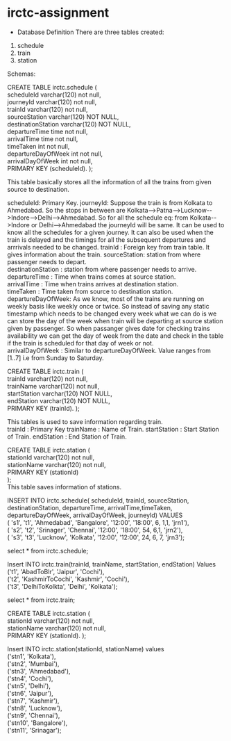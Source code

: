 # irctc-assignment
  
* Database Definition
There are three tables created:
1. schedule
2. train
3. station
  
Schemas:
  
CREATE TABLE irctc.schedule (  
  scheduleId varchar(120) not null,  
  journeyId varchar(120) not null,  
  trainId varchar(120) not null,  
  sourceStation varchar(120) NOT NULL,  
  destinationStation varchar(120) NOT NULL,  
  departureTime time not null,  
  arrivalTime time not null,  
  timeTaken int not null,  
  departureDayOfWeek int not null,  
  arrivalDayOfWeek int not null,    
  PRIMARY KEY (scheduleId). 
);  
    
  This table basically stores all the information of all the trains from given source to destination.  
    
  scheduleId: Primary Key. 
  journeyId: Suppose the train is from Kolkata to Ahmedabad. So the stops in between are Kolkata-->Patna-->Lucknow-->Indore-->Delhi-->Ahmedabad. So for all the       schedule eq: from Kolkata-->Indore or Delhi-->Ahmedabad the journeyId will be same. It can be used to know all the schedules for a given journey. It can also be   used when the train is delayed and the timings for all the subsequent departures and arrrivals needed to be changed.
  trainId : Foreign key from train table. It gives information about the train.
  sourceStation: station from where passenger needs to depart.  
  destinationStation : station from where passenger needs to arrive.  
  departureTime : Time when trains comes at source station.  
  arrivalTime : Time when trains arrives at destination station.  
  timeTaken : Time taken from source to destination station.  
  departureDayOfWeek: As we know, most of the trains are running on weekly basis like weekly once or twice. So instead of saving any static timestamp which needs     to be changed every week what we can do is we can store the day of the week when train will be departing at source station given by passenger. So when passanger   gives date for checking trains availability we can get the day of week from the date and check in the table if the train is scheduled for that day of week or       not.  
  arrivalDayOfWeek : Similar to departureDayOfWeek. Value ranges from [1..7] i.e from Sunday to Saturday. 


CREATE TABLE irctc.train (  
  trainId varchar(120) not null,  
  trainName varchar(120) not null,  
  startStation varchar(120) NOT NULL,  
  endStation varchar(120) NOT NULL,  
  PRIMARY KEY (trainId). 
);  
    
This tables is used to save information regarding train.  
  trainId : Primary Key
  trainName : Name of Train. 
  startStation : Start Station of Train. 
  endStation : End Station of Train. 
  
  
CREATE TABLE irctc.station (  
  stationId varchar(120) not null,  
  stationName varchar(120) not null,  
  PRIMARY KEY (stationId)  
);  
This table saves information of stations.  
  
INSERT INTO irctc.schedule( scheduleId, trainId, sourceStation, destinationStation, departureTime, arrivalTime,timeTaken, departureDayOfWeek, arrivalDayOfWeek, journeyId) VALUES   
( 's1', 't1', 'Ahmedabad', 'Bangalore', '12:00', '18:00', 6, 1,1, 'jrn1'),  
( 's2', 't2', 'Srinager', 'Chennai', '12:00', '18:00', 54, 6,1, 'jrn2'),  
( 's3', 't3', 'Lucknow', 'Kolkata', '12:00', '12:00', 24, 6, 7, 'jrn3');  
    
 select * from irctc.schedule;  
   
 Insert INTO irctc.train(trainId, trainName, startStation, endStation) Values  
('t1', 'AbadToBlr', 'Jaipur', 'Cochi'),  
('t2', 'KashmirToCochi', 'Kashmir', 'Cochi'),  
('t3', 'DelhiToKolkta', 'Delhi', 'Kolkata');  
  
select * from irctc.train;  
  
CREATE TABLE irctc.station (  
stationId varchar(120) not null,  
stationName varchar(120) not null,  
PRIMARY KEY (stationId). 
);  
  
Insert INTO irctc.station(stationId, stationName) values  
('stn1', 'Kolkata'),   
('stn2', 'Mumbai'),  
('stn3', 'Ahmedabad'),  
('stn4', 'Cochi'),  
('stn5', 'Delhi'),  
('stn6', 'Jaipur'),  
('stn7', 'Kashmir'),  
('stn8', 'Lucknow'),  
('stn9', 'Chennai'),  
('stn10', 'Bangalore'),  
('stn11', 'Srinagar');  
  



































